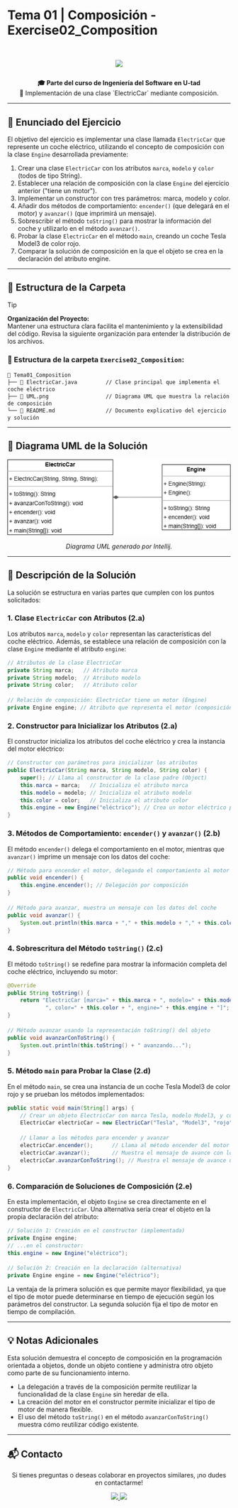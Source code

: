 # Tema 01 | Composición - Exercise02_Composition

<h1 align="center">
  <img src="https://readme-typing-svg.demolab.com/?font=Poppins&size=40&duration=4000&pause=1200&color=007CF0&center=true&vCenter=true&width=900&height=70&lines=Exercise02%3A+Composition" />
</h1>

<div align="center">
  <strong>🎓 Parte del curso de Ingeniería del Software en U-tad</strong><br>
  🚀 Implementación de una clase `ElectricCar` mediante composición.
</div>

---

## 📄 Enunciado del Ejercicio

El objetivo del ejercicio es implementar una clase llamada `ElectricCar` que represente un coche eléctrico, utilizando el concepto de composición con la clase `Engine` desarrollada previamente:

1. Crear una clase `ElectricCar` con los atributos `marca`, `modelo` y `color` (todos de tipo String).
2. Establecer una relación de composición con la clase `Engine` del ejercicio anterior ("tiene un motor").
3. Implementar un constructor con tres parámetros: marca, modelo y color.
4. Añadir dos métodos de comportamiento: `encender()` (que delegará en el motor) y `avanzar()` (que imprimirá un mensaje).
5. Sobrescribir el método `toString()` para mostrar la información del coche y utilizarlo en el método `avanzar()`.
6. Probar la clase `ElectricCar` en el método `main`, creando un coche Tesla Model3 de color rojo.
7. Comparar la solución de composición en la que el objeto se crea en la declaración del atributo engine.

---

## 📂 Estructura de la Carpeta

> [!TIP]
> **Organización del Proyecto:**  
> Mantener una estructura clara facilita el mantenimiento y la extensibilidad del código. Revisa la siguiente organización para entender la distribución de los archivos.

### 📁 Estructura de la carpeta `Exercise02_Composition`:
```
📁 Tema01_Composition
├── 📄 ElectricCar.java         // Clase principal que implementa el coche eléctrico
├── 📄 UML.png                  // Diagrama UML que muestra la relación de composición
└── 📄 README.md                // Documento explicativo del ejercicio y solución
```

---

## 🌟 Diagrama UML de la Solución

<p align="center">
  <a href="UML.png">
    <img src="UML.png" alt="Diagrama UML" width="600"/>
  </a>
</p>
<p align="center"><i>Diagrama UML generado por Intellij.</i></p>

---

## 📜 Descripción de la Solución

La solución se estructura en varias partes que cumplen con los puntos solicitados:

### 1. **Clase `ElectricCar` con Atributos (2.a)**

Los atributos `marca`, `modelo` y `color` representan las características del coche eléctrico. Además, se establece una relación de composición con la clase `Engine` mediante el atributo `engine`:

```java
// Atributos de la clase ElectricCar
private String marca;   // Atributo marca
private String modelo;  // Atributo modelo
private String color;   // Atributo color

// Relación de composición: ElectricCar tiene un motor (Engine)
private Engine engine; // Atributo que representa el motor (composición)
```

### 2. **Constructor para Inicializar los Atributos (2.a)**

El constructor inicializa los atributos del coche eléctrico y crea la instancia del motor eléctrico:

```java
// Constructor con parámetros para inicializar los atributos
public ElectricCar(String marca, String modelo, String color) {
    super(); // Llama al constructor de la clase padre (Object)
    this.marca = marca;   // Inicializa el atributo marca
    this.modelo = modelo; // Inicializa el atributo modelo
    this.color = color;   // Inicializa el atributo color
    this.engine = new Engine("eléctrico"); // Crea un motor eléctrico para el coche
}
```

### 3. **Métodos de Comportamiento: `encender()` y `avanzar()` (2.b)**

El método `encender()` delega el comportamiento en el motor, mientras que `avanzar()` imprime un mensaje con los datos del coche:

```java
// Método para encender el motor, delegando el comportamiento al motor
public void encender() {
    this.engine.encender(); // Delegación por composición
}

// Método para avanzar, muestra un mensaje con los datos del coche
public void avanzar() {
    System.out.println(this.marca + "," + this.modelo + "," + this.color + " avanzando...");
}
```

### 4. **Sobrescritura del Método `toString()` (2.c)**

El método `toString()` se redefine para mostrar la información completa del coche eléctrico, incluyendo su motor:

```java
@Override
public String toString() {
    return "ElectricCar [marca=" + this.marca + ", modelo=" + this.modelo +
            ", color=" + this.color + ", engine=" + this.engine + "]";
}

// Método avanzar usando la representación toString() del objeto
public void avanzarConToString() {
    System.out.println(this.toString() + " avanzando...");
}
```

### 5. **Método `main` para Probar la Clase (2.d)**

En el método `main`, se crea una instancia de un coche Tesla Model3 de color rojo y se prueban los métodos implementados:

```java
public static void main(String[] args) {
    // Crear un objeto ElectricCar con marca Tesla, modelo Model3, y color rojo
    ElectricCar electricCar = new ElectricCar("Tesla", "Model3", "rojo");

    // Llamar a los métodos para encender y avanzar
    electricCar.encender();      // Llama al método encender del motor eléctrico
    electricCar.avanzar();       // Muestra el mensaje de avance con los detalles del coche
    electricCar.avanzarConToString(); // Muestra el mensaje de avance usando toString()
}
```

### 6. **Comparación de Soluciones de Composición (2.e)**

En esta implementación, el objeto `Engine` se crea directamente en el constructor de `ElectricCar`. Una alternativa sería crear el objeto en la propia declaración del atributo:

```java
// Solución 1: Creación en el constructor (implementada)
private Engine engine;
// ...en el constructor:
this.engine = new Engine("eléctrico");

// Solución 2: Creación en la declaración (alternativa)
private Engine engine = new Engine("eléctrico");
```

La ventaja de la primera solución es que permite mayor flexibilidad, ya que el tipo de motor puede determinarse en tiempo de ejecución según los parámetros del constructor. La segunda solución fija el tipo de motor en tiempo de compilación.

---

## 💡 Notas Adicionales

Esta solución demuestra el concepto de composición en la programación orientada a objetos, donde un objeto contiene y administra otro objeto como parte de su funcionamiento interno.

- La delegación a través de la composición permite reutilizar la funcionalidad de la clase `Engine` sin heredar de ella.
- La creación del motor en el constructor permite inicializar el tipo de motor de manera flexible.
- El uso del método `toString()` en el método `avanzarConToString()` muestra cómo reutilizar código existente.

---

## 📬 Contacto

<p align="center"> Si tienes preguntas o deseas colaborar en proyectos similares, ¡no dudes en contactarme! </p>

<p align="center">
  <a href="https://www.linkedin.com/in/manuel-mart%C3%ADnez-ram%C3%B3n-415711265/">
    <img src="https://img.shields.io/badge/LinkedIn-%230077B5.svg?logo=linkedin&logoColor=white" />
  </a>
  <a href="mailto:manu08martinez@gmail.com">
    <img src="https://img.shields.io/badge/Email-%23D14836.svg?logo=gmail&logoColor=white" />
  </a>
</p>